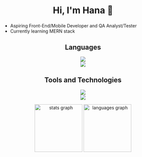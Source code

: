 <h1 align="center">Hi, I'm Hana 👋</h1>

###

- Aspiring Front-End/Mobile Developer and QA Analyst/Tester
- Currently learning MERN stack


<h2 align="center">Languages</h2>
<p align="center">
  <a href="#">
    <img src="https://skillicons.dev/icons?i=html,css,js,kotlin,py&perline=5" /><br>
    <img src="https://skillicons.dev/icons?i=java,php,jquery,git&perline=4" />
  </a>
</p>

<h2 align="center">Tools and Technologies</h2>
<p align="center">
  <a href="#">
    <img src="https://skillicons.dev/icons?i=figma,firebase,github,wordpress,vite,astro&perline=6" /><br>
    <img src="https://skillicons.dev/icons?i=nodejs,react,tailwind,postgres,selenium&perline=5" />
  </a>
</p>

<div align="center">
  <img src="https://github-readme-stats.vercel.app/api?username=hanmarine&hide_title=false&hide_rank=false&show_icons=true&include_all_commits=true&count_private=true&disable_animations=false&theme=algolia&locale=en" height="150" alt="stats graph"  />
  <img src="https://github-readme-stats.vercel.app/api/top-langs?username=hanmarine&locale=en&hide_title=false&layout=compact&card_width=320&langs_count=5&theme=algolia" height="150" alt="languages graph"  />
</div>
